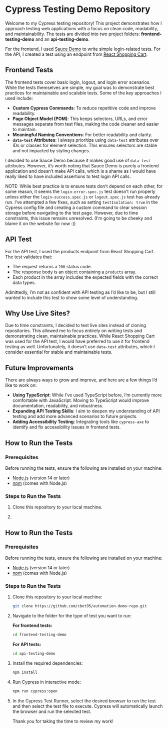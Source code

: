 # Cypress Testing Demo Repository

Welcome to my Cypress testing repository! This project demonstrates how I approach testing web applications with a focus on clean code, readability, and maintainability. The tests are divided into two project folders: **frontend-testing-demo** and an **api-testing-demo**.  

For the frontend, I used [Sauce Demo](https://www.saucedemo.com/) to write simple login-related tests. For the API, I created a test using an endpoint from [React Shopping Cart](https://react-shopping-cart-67954.firebaseapp.com/).

## Frontend Tests

The frontend tests cover basic login, logout, and login error scenarios. While the tests themselves are simple, my goal was to demonstrate best practices for maintainable and scalable tests. Some of the key approaches I used include:  

- **Custom Cypress Commands**: To reduce repetitive code and improve readability.  
- **Page Object Model (POM)**: This keeps selectors, URLs, and error messages separate from test files, making the code cleaner and easier to maintain.  
- **Meaningful Naming Conventions**: For better readability and clarity.  
- **`data-test` Attributes**: I always prioritize using `data-test` attributes over IDs or classes for element selection. This ensures selectors are stable and not impacted by styling changes.  

I decided to use Sauce Demo because it makes good use of `data-test` attributes. However, it’s worth noting that Sauce Demo is purely a frontend application and doesn’t make API calls, which is a shame as I would have really liked to have included assertions to test login API calls.  

NOTE: While best practice is to ensure tests don't depend on each other, for some reason, it seems the `login-error.spec.js` test doesn’t run properly unless either the `login-success.spec.js` or `logout.spec.js` test has already run. I’ve attempted a few fixes, such as setting `testIsolation: true` in the Cypress config file and creating a custom command to clear session storage before navigating to the test page. However, due to time constraints, this issue remains unresolved. (I'm going to be cheeky and blame it on the website for now :))

## API Test

For the API test, I used the products endpoint from React Shopping Cart. The test validates that:  

- The request returns a `200` status code.  
- The response body is an object containing a `products` array.  
- Each product in the array includes the expected fields with the correct data types.  

Admittedly, I’m not as confident with API testing as I’d like to be, but I still wanted to include this test to show some level of understanding.

## Why Use Live Sites?

Due to time constraints, I decided to test live sites instead of cloning repositories. This allowed me to focus entirely on writing tests and demonstrating clean, maintainable practices. While React Shopping Cart was used for the API test, I would have preferred to use it for frontend testing as well. Unfortunately, it doesn’t use `data-test` attributes, which I consider essential for stable and maintainable tests.  

## Future Improvements

There are always ways to grow and improve, and here are a few things I’d like to work on:  

- **Using TypeScript**: While I’ve used TypeScript before, I’m currently more comfortable with JavaScript. Moving to TypeScript would improve documentation, readability, and robustness.  
- **Expanding API Testing Skills**: I aim to deepen my understanding of API testing and add more advanced scenarios to future projects.  
- **Adding Accessibility Testing**: Integrating tools like `cypress-axe` to identify and fix accessibility issues in frontend tests.

## How to Run the Tests

### Prerequisites
Before running the tests, ensure the following are installed on your machine:
- [Node.js](https://nodejs.org/) (version 14 or later)
- [npm](https://www.npmjs.com/) (comes with Node.js)

### Steps to Run the Tests
1. Clone this repository to your local machine.
2. ```markdown
## How to Run the Tests

### Prerequisites
Before running the tests, ensure the following are installed on your machine:
- [Node.js](https://nodejs.org/) (version 14 or later)
- [npm](https://www.npmjs.com/) (comes with Node.js)

### Steps to Run the Tests
1. Clone this repository to your local machine:
   ```bash
   git clone https://github.com/cbot95/automation-demo-repo.git
   ```

2. Navigate to the folder for the type of test you want to run:

   **For frontend tests:**
     ```bash
     cd frontend-testing-demo
     ```
   **For API tests:**
     ```bash
     cd api-testing-demo
     ```

4. Install the required dependencies:
   ```bash
   npm install
   ```

5. Run Cypress in interactive mode:
   ```bash
   npm run cypress:open
   ```

6. In the Cypress Test Runner, select the desired browser to run the test and then select the test file to execute. Cypress will automatically launch the browser and run the selected test.



   Thank you for taking the time to review my work!

